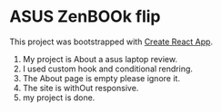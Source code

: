 # ASUS ZenBOOk flip

This project was bootstrapped with [Create React App](https://github.com/facebook/create-react-app).

1. My project is About a asus laptop review.
2. I used custom hook and conditional rendring.
3. The About page is empty please ignore it.
4. The site is withOut responsive.
5. my project is done.
